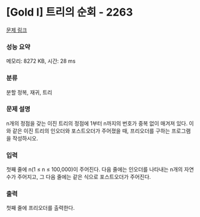 # [Gold I] 트리의 순회 - 2263 

[문제 링크](https://www.acmicpc.net/problem/2263) 

### 성능 요약

메모리: 8272 KB, 시간: 28 ms

### 분류

분할 정복, 재귀, 트리

### 문제 설명

<p>n개의 정점을 갖는 이진 트리의 정점에 1부터 n까지의 번호가 중복 없이 매겨져 있다. 이와 같은 이진 트리의 인오더와 포스트오더가 주어졌을 때, 프리오더를 구하는 프로그램을 작성하시오.</p>

### 입력 

 <p>첫째 줄에 n(1 ≤ n ≤ 100,000)이 주어진다. 다음 줄에는 인오더를 나타내는 n개의 자연수가 주어지고, 그 다음 줄에는 같은 식으로 포스트오더가 주어진다.</p>

### 출력 

 <p>첫째 줄에 프리오더를 출력한다.</p>

